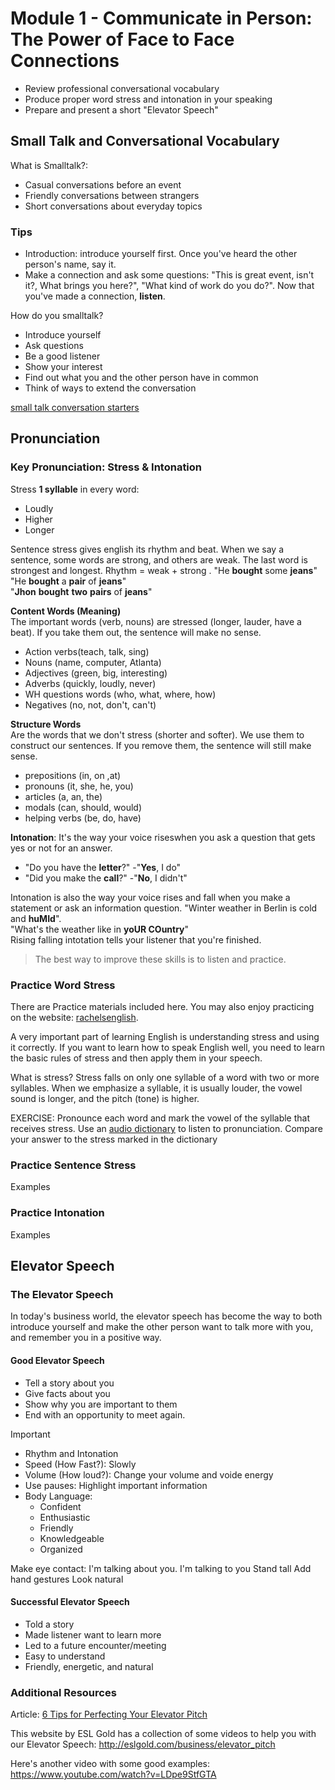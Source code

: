 # Module 1 - Communicate in Person: The Power of Face to Face Connections

- Review professional conversational vocabulary
- Produce proper word stress and intonation in your speaking
- Prepare and present a short "Elevator Speech"

## Small Talk and Conversational Vocabulary
What is Smalltalk?:
- Casual conversations before an event
- Friendly conversations between strangers
- Short conversations about everyday topics

### Tips
- Introduction: introduce yourself first. Once you've heard the other person's name, say it.
- Make a connection and ask some questions: "This is great event, isn't it?, What brings you here?", "What kind of work do you do?". Now that you've made a connection, **listen**. 

How do you smalltalk?
- Introduce yourself
- Ask questions
- Be a good listener
- Show your interest
- Find out what you and the other person have in common
- Think of ways to extend the conversation

[small talk conversation starters](https://www.englishclub.com/speaking/small-talk_conversation-starters.htm)

## Pronunciation

### Key Pronunciation: Stress & Intonation

Stress **1 syllable** in every word:
- Loudly
- Higher
- Longer

Sentence stress gives english its rhythm and beat.
When we say a sentence, some words are strong, and others are weak.
The last word is strongest and longest. Rhythm = weak + strong .
"He **bought** some **jeans**"  
"He **bought** a **pair** of **jeans**"  
"**Jhon** **bought** **two** **pairs** of **jeans**"

**Content Words (Meaning)**  
The important words (verb, nouns) are stressed (longer, lauder, have a beat). If you take them out, the sentence will make no sense.
- Action verbs(teach, talk, sing)
- Nouns (name, computer, Atlanta)
- Adjectives (green, big, interesting)
- Adverbs (quickly, loudly, never)
- WH questions words (who, what, where, how)
- Negatives (no, not, don't, can't)

**Structure Words**  
Are the words that we don't stress (shorter and softer). We use them to construct our sentences. If you remove them, the sentence will still make sense.
- prepositions (in, on ,at)
- pronouns (it, she, he, you)
- articles (a, an, the)
- modals (can, should, would)
- helping verbs (be, do, have)

**Intonation**: It's the way your voice riseswhen you ask a question that gets yes or not for an answer.
- "Do you have the **letter**?" -"**Yes**, I do"
- "Did you make the **call**?" -"**No**, I didn't"

Intonation is also the way your voice rises and fall when you make a statement or ask an information question.
"Winter weather in Berlin is cold and **huMId**".  
"What's the weather like in **yoUR COuntry**"  
Rising falling intotation tells your listener that you're finished.

> The best way to improve these skills is to listen and practice.

### Practice Word Stress
There are Practice materials included here. You may also enjoy practicing on the website: [rachelsenglish](rachelsenglish.com).

A very important part of learning English is understanding stress and using it correctly. If you want to learn how to speak English well, you need to learn the basic rules of stress and then apply them in your speech.

What is stress? Stress falls on only one syllable of a word with two or more syllables. When we emphasize a syllable, it is usually louder, the vowel sound is longer, and the pitch (tone) is higher.

EXERCISE: Pronounce each word and mark the vowel of the syllable that receives stress. Use an [audio dictionary](http://www.learnersdictionary.com/) to listen to pronunciation. Compare your answer to the stress marked in the dictionary

### Practice Sentence Stress
Examples

### Practice Intonation
Examples

## Elevator Speech

### The Elevator Speech
In today's business world, the elevator speech has become the way to both introduce yourself and make the other person want to talk more with you, and remember you in a positive way.

#### Good Elevator Speech
- Tell a story about you
- Give facts about you
- Show why you are important to them
- End with an opportunity to meet again.

Important
- Rhythm and Intonation
- Speed (How Fast?): Slowly
- Volume (How loud?): Change your volume and voide energy
- Use pauses: Highlight important information
- Body Language: 
  - Confident
  - Enthusiastic
  - Friendly
  - Knowledgeable
  - Organized

Make eye contact: I'm talking about you. I'm talking to you
Stand tall
Add hand gestures
Look natural

#### Successful Elevator Speech
- Told a story
- Made listener want to learn more
- Led to a future encounter/meeting
- Easy to understand
- Friendly, energetic, and natural

### Additional Resources
Article: [6 Tips for Perfecting Your Elevator Pitch](https://www.entrepreneur.com/slideshow/300359)

This website by ESL Gold has a collection of some videos to help you with our Elevator Speech:
http://eslgold.com/business/elevator_pitch

Here's another video with some good examples:
https://www.youtube.com/watch?v=LDpe9StfGTA